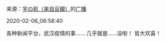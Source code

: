 来源：[宇の航（来自豆瓣）](https://www.douban.com/people/yuhang123302/)的[广播](https://www.douban.com/people/yuhang123302/status/2793417969/)


2020-02-06_06:58:40


各种新闻平台，武汉疫情的事……
几乎就是……没啦！
皆大欢喜！
